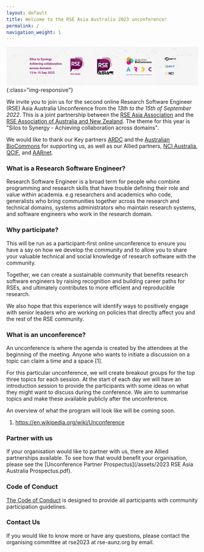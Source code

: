 ```yaml
---
layout: default
title: Welcome to the RSE Asia Australia 2023 unconference!
permalink: /
navigation_weight: 1
---
```


![banner of RSE Asia Australia conference 2023 - Silos to synergy with logos for RSE-AUNZ, RSE Asia, ARDC, NCI, QCIF, and AARNet ](/assets/conference_banner_small_website.png){:class="img-responsive"}

We invite you to join us for the second online Research Software Engineer (RSE) Asia Australia Unconference from the *13th to the 15th of September 2022*. This is a joint partnership between the [RSE Asia Association](https://rse-asia.github.io/RSE_Asia/) and the [RSE Association of Australia and New Zealand](https://rse-aunz.github.io/). The theme for this year is "Silos to Synergy - Achieving collaboration across domains".

We would like to thank our Key partners [ARDC](https://ardc.edu.au/) and the [Australian BioCommons](https://www.biocommons.org.au/) for supporting us, as well as our Allied partners, [NCI Australia](https://nci.org.au/), [QCIF](https://qcif.edu.au/),  and [AARnet](https://www.aarnet.edu.au/).


### What is a Research Software Engineer? 

Research Software Engineer is a broad term for people who combine programming and research skills that have trouble defining their role and value within academia. e.g researchers and academics who code, generalists who bring communities together across the research and technical domains, systems administrators who maintain research systems, and software engineers who work in the research domain. 

### Why participate?

This will be run as a participant-first online unconference to ensure you have a say on how we develop the community and to allow you to share your valuable technical and social knowledge of research software with the community. 

Together, we can create a sustainable community that benefits research software engineers by raising recognition and building career paths for RSEs, and ultimately contributes to more efficient and reproducible research.

We also hope that this experience will identify ways to positively engage with senior leaders who are working on policies that directly affect you and the rest of the RSE community. 

### What is an unconference?

An unconference is where the agenda is created by the attendees at the beginning of the meeting. Anyone who wants to initiate a discussion on a topic can claim a time and a space [1]. 

For this particular unconference, we will create breakout groups for the top three topics for each session. At the start of each day we will have an introduction session to provide the participants with some ideas on what they might want to discuss during the conference. We aim to summarise topics and make these available publicly after the unconference.

An overview of what the program will look like will be coming soon.

1. https://en.wikipedia.org/wiki/Unconference

### Partner with us
If your organisation would like to partner with us, there are Allied partnerships available. To see how that would benefit your organisation, please see the [Unconference Partner Prospectus](/assets/2023 RSE Asia Australia Prospectus.pdf).

### Code of Conduct

[The Code of Conduct](https://rse-aunz.github.io/code-of-conduct) is designed to provide all participants with community participation guidelines.

### Contact Us
If you would like to know more or have any questions, please contact the organising committee at rse2023 at rse-aunz.org by email.
